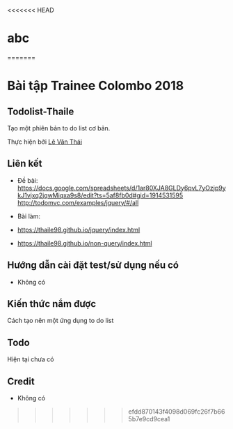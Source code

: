 <<<<<<< HEAD
# abc
=======
# Bài tập Trainee Colombo 2018

## Todolist-Thaile

Tạo một phiên bản to do list cơ bản.

Thực hiện bởi [Lê Văn Thái](https://github.com/Thaile98)

## Liên kết

- Đề bài: https://docs.google.com/spreadsheets/d/1ar80XJA8GLDy6pvL7yOzjp9ykJ1vjxq2jqwMiqxa9s8/edit?ts=5af8fb0d#gid=1914531595
          http://todomvc.com/examples/jquery/#/all

- Bài làm: 
 - https://thaile98.github.io/jquery/index.html
 - https://thaile98.github.io/non-query/index.html

## Hướng dẫn cài đặt test/sử dụng nếu có

- Không có

## Kiến thức nắm được

Cách tạo nên một ứng dụng to do list

## Todo

Hiện tại chưa có

## Credit

- Không có
>>>>>>> efdd870143f4098d069fc26f7b665b7e9cd9cea1

